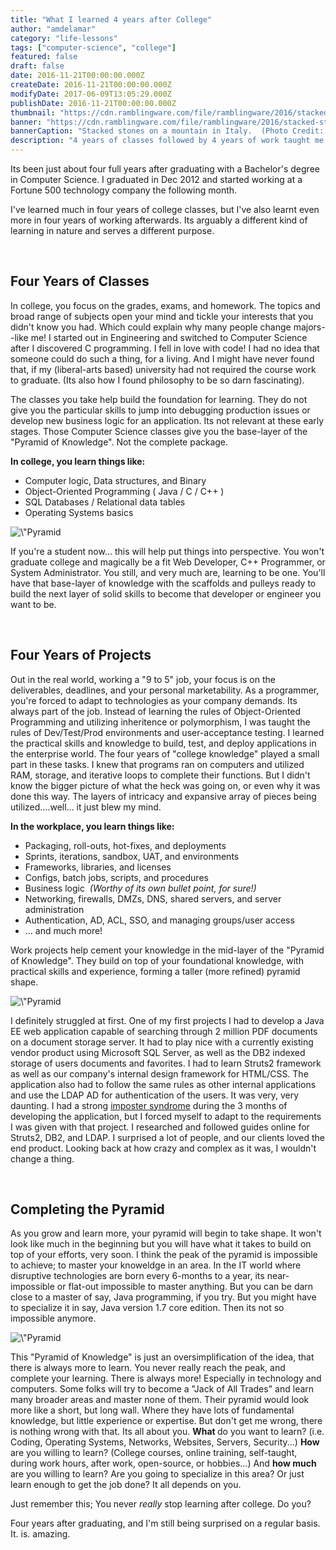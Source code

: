 ```yaml
---
title: "What I learned 4 years after College"
author: "amdelamar"
category: "life-lessons"
tags: ["computer-science", "college"]
featured: false
draft: false
date: 2016-11-21T00:00:00.000Z
createDate: 2016-11-21T00:00:00.000Z
modifyDate: 2017-06-09T13:05:29.000Z
publishDate: 2016-11-21T00:00:00.000Z
thumbnail: "https://cdn.ramblingware.com/file/ramblingware/2016/stacked-stones-640.jpg"
banner: "https://cdn.ramblingware.com/file/ramblingware/2016/stacked-stones-1240.jpg"
bannerCaption: "Stacked stones on a mountain in Italy.  (Photo Credit: Sammy Schellenberg)"
description: "4 years of classes followed by 4 years of work taught me: you never really stop learning."
---
```


<p>Its been just about four full years after graduating with a Bachelor&#39;s degree in Computer Science. I graduated in Dec 2012 and started working at a Fortune 500 technology company the following month.</p><p>I&#39;ve learned much in four years of college classes, but I&#39;ve also learnt even more in four years of working afterwards. Its arguably a different kind of learning in nature and serves a different purpose.</p><p>&nbsp;</p><h2>Four Years of Classes</h2><p>In college, you focus on the grades, exams, and homework. The topics and broad range of subjects open your mind and tickle your interests that you didn&#39;t know you had. Which could explain why many people change majors--like me! I started out in Engineering and switched to Computer Science after I discovered C programming. I fell in love with code! I had no idea that someone could do such a thing, for a living. And I might have never found that, if my (liberal-arts based) university had not required the course work to graduate. (Its also how I found philosophy to be so darn fascinating).</p><p>The classes you take help build the foundation for learning. They do not give you the particular skills to jump into debugging production issues or develop new business logic for an application. Its not relevant at these early stages. Those Computer Science classes give you the base-layer of the &quot;Pyramid of Knowledge&quot;. Not the complete package.</p><p><strong>In college, you learn things like:</strong></p><ul><li>Computer logic, Data structures, and Binary</li><li>Object-Oriented Programming ( Java / C / C++ )</li><li>SQL Databases / Relational data tables</li><li>Operating Systems basics</li></ul><p style=\"text-align:center\"><img alt=\"Pyramid of Knowledge\" height=\"312\" src=\"https://cdn.ramblingware.com/file/ramblingware/2016/charts/pyramid-1.jpg\" width=\"640\" /></p><p>If you&#39;re a student now... this will help put things into perspective. You won&#39;t graduate college and magically be a fit Web Developer, C++ Programmer, or System Administrator. You still, and very much are, learning to be one. You&#39;ll have that base-layer of knowledge with the scaffolds and pulleys ready to build the next layer of solid skills to become that developer or engineer you want to be.</p><p>&nbsp;</p><h2>Four Years of Projects</h2><p>Out in the real world, working a &quot;9 to 5&quot; job, your focus is on the deliverables, deadlines, and your personal marketability. As a programmer, you&#39;re forced to adapt to technologies as your company demands. Its always part of the job. Instead of learning the rules of Object-Oriented Programming and utilizing inheritence or polymorphism, I was taught the rules of Dev/Test/Prod environments and user-acceptance testing. I learned the practical skills and knowledge to build, test, and deploy applications in the enterprise world. The four years of &quot;college knowledge&quot; played a small part in these tasks. I knew that programs ran on computers and utilized RAM, storage, and iterative loops to complete their functions. But I didn&#39;t know the bigger picture of what the heck was going on, or even why it was done this way. The layers of intricacy and expansive array of pieces being utilized....well... it just blew my mind.</p><p><strong>In the workplace, you learn things like:</strong></p><ul><li>Packaging, roll-outs, hot-fixes, and deployments</li><li>Sprints, iterations, sandbox, UAT, and environments</li><li>Frameworks, libraries, and licenses</li><li>Configs, batch jobs, scripts, and procedures</li><li>Business logic&nbsp; <em>(Worthy of its own bullet point, for sure!)</em></li><li>Networking, firewalls, DMZs, DNS, shared servers, and server administration</li><li>Authentication, AD, ACL, SSO, and managing groups/user access</li><li>... and much more!</li></ul><p>Work projects help cement your knowledge in the mid-layer of the &quot;Pyramid of Knowledge&quot;. They build on top of your foundational knowledge, with practical skills and experience, forming a taller (more refined) pyramid shape.</p><p style=\"text-align:center\"><img alt=\"Pyramid of Knowledge\" height=\"325\" src=\"https://cdn.ramblingware.com/file/ramblingware/2016/charts/pyramid-2.jpg\" width=\"640\" /></p><p>I definitely struggled at first. One of my first projects I had to develop a Java EE web application capable of searching through 2 million PDF documents on a document storage server. It had to play nice with a currently existing vendor product using Microsoft SQL Server, as well as the DB2 indexed storage of users documents and favorites. I had to learn Struts2 framework as well as our company&#39;s internal design framework for HTML/CSS. The application also had to follow the same rules as other internal applications and use the LDAP AD for authentication of the users. It was very, very daunting. I had a strong <a href=\"https://en.wikipedia.org/wiki/Impostor_syndrome\">imposter syndrome</a> during the 3 months of developing the application, but I forced myself to adapt to the requirements I was given with that project. I researched and followed guides online for Struts2, DB2, and LDAP. I surprised a lot of people, and our clients loved the end product. Looking back at how crazy and complex as it was, I wouldn&#39;t change a thing.</p><p>&nbsp;</p><h2>Completing the Pyramid</h2><p>As you grow and learn more, your pyramid will begin to take shape. It won&#39;t look like much in the beginning but you will have what it takes to build on top of your efforts, very soon. I think the peak of the pyramid is impossible to achieve; to master your knoweldge in an area. In the IT world where disruptive technologies are born every 6-months to a year, its near-impossible or flat-out impossible to master anything. But you can be darn close to a master of say, Java programming, if you try. But you might have to specialize it in say, Java version 1.7 core edition. Then its not so impossible anymore.</p><p style=\"text-align:center\"><img alt=\"Pyramid of Knowledge\" height=\"311\" src=\"https://cdn.ramblingware.com/file/ramblingware/2016/charts/pyramid-3.jpg\" width=\"641\" /></p><p>This &quot;Pyramid of Knowledge&quot; is just an oversimplification of the idea, that there is always more to learn. You never really reach the peak, and complete your learning. There is always more! Especially in technology and computers. Some folks will try to become a &quot;Jack of All Trades&quot; and learn many broader areas and master none of them. Their pyramid would look more like a short, but long wall. Where they have lots of fundamental knowledge, but little experience or expertise. But don&#39;t get me wrong, there is nothing wrong with that. Its all about you. <strong>What </strong>do you want to learn? (i.e. Coding, Operating Systems, Networks, Websites, Servers, Security...) <strong>How </strong>are you willing to learn? (College courses, online training, self-taught, during work hours, after work, open-source, or hobbies...) And <strong>how much </strong>are you willing to learn? Are you going to specialize in this area? Or just learn enough to get the job done? It all depends on you.</p><p>Just remember this; You never <em>really</em> stop learning after college. Do you?</p><p>Four years after graduating, and I&#39;m still being surprised on a regular basis. It. is. amazing.</p>
